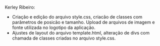 Kerley Ribeiro:
- Criação e edição do arquivo style.css, criacão de classes com parâmetros de posicão e tamanho. Upload de arquivos de imagem e fonte utilizada no logotipo da aplicação.
- Ajustes de layout do arquivo template.html, alteração de divs com chamada de classes criadas no arquivo style.css.
